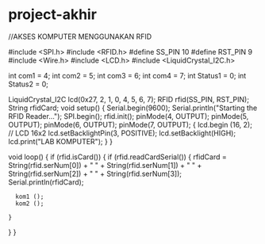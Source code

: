 # project-akhir
//AKSES KOMPUTER MENGGUNAKAN RFID

#include <SPI.h>
#include <RFID.h>
#define SS_PIN 10
#define RST_PIN 9
#include <Wire.h>
#include <LCD.h>
#include <LiquidCrystal_I2C.h>

int com1 = 4;
int com2 = 5;
int com3 = 6;
int com4 = 7;
int Status1 = 0;
int Status2 = 0;

LiquidCrystal_I2C  lcd(0x27, 2, 1, 0, 4, 5, 6, 7);
RFID rfid(SS_PIN, RST_PIN);
String rfidCard;
void setup() {
  Serial.begin(9600);
  Serial.println("Starting the RFID Reader...");
  SPI.begin();
  rfid.init();
  pinMode(4, OUTPUT);
  pinMode(5, OUTPUT);
  pinMode(6, OUTPUT);
  pinMode(7, OUTPUT);
  {
    lcd.begin (16, 2); // LCD 16x2
    lcd.setBacklightPin(3, POSITIVE);
    lcd.setBacklight(HIGH);
    lcd.print("LAB KOMPUTER");
  }
}


void loop() {
  if (rfid.isCard()) {
    if (rfid.readCardSerial()) {
      rfidCard = String(rfid.serNum[0]) + " " + String(rfid.serNum[1]) + " " + String(rfid.serNum[2]) + " " + String(rfid.serNum[3]);
      Serial.println(rfidCard);

      kom1 ();
      kom2 ();

    }
  }
}
